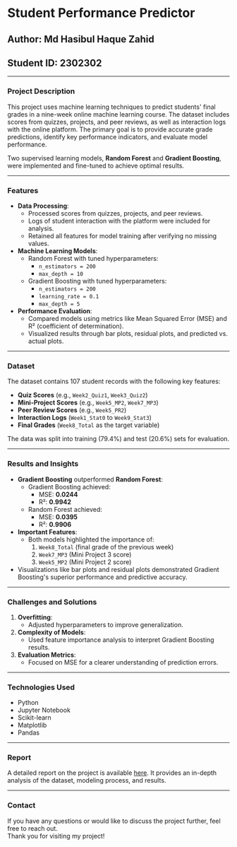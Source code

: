 # Student Performance Predictor

## Author: Md Hasibul Haque Zahid  
## Student ID: 2302302  

---

### Project Description  
This project uses machine learning techniques to predict students' final grades in a nine-week online machine learning course. The dataset includes scores from quizzes, projects, and peer reviews, as well as interaction logs with the online platform. The primary goal is to provide accurate grade predictions, identify key performance indicators, and evaluate model performance.

Two supervised learning models, **Random Forest** and **Gradient Boosting**, were implemented and fine-tuned to achieve optimal results.

---

### Features  
- **Data Processing**:
  - Processed scores from quizzes, projects, and peer reviews.
  - Logs of student interaction with the platform were included for analysis.
  - Retained all features for model training after verifying no missing values.
- **Machine Learning Models**:
  - Random Forest with tuned hyperparameters:
    - `n_estimators = 200`
    - `max_depth = 10`
  - Gradient Boosting with tuned hyperparameters:
    - `n_estimators = 200`
    - `learning_rate = 0.1`
    - `max_depth = 5`
- **Performance Evaluation**:
  - Compared models using metrics like Mean Squared Error (MSE) and R² (coefficient of determination).
  - Visualized results through bar plots, residual plots, and predicted vs. actual plots.

---

### Dataset  
The dataset contains 107 student records with the following key features:
- **Quiz Scores** (e.g., `Week2_Quiz1`, `Week3_Quiz2`)
- **Mini-Project Scores** (e.g., `Week5_MP2`, `Week7_MP3`)
- **Peer Review Scores** (e.g., `Week5_PR2`)
- **Interaction Logs** (`Week1_Stat0` to `Week9_Stat3`)
- **Final Grades** (`Week8_Total` as the target variable)

The data was split into training (79.4%) and test (20.6%) sets for evaluation.

---

### Results and Insights  
- **Gradient Boosting** outperformed **Random Forest**:
  - Gradient Boosting achieved:
    - MSE: **0.0244**
    - R²: **0.9942**
  - Random Forest achieved:
    - MSE: **0.0395**
    - R²: **0.9906**
- **Important Features**:
  - Both models highlighted the importance of:
    1. `Week8_Total` (final grade of the previous week)
    2. `Week7_MP3` (Mini Project 3 score)
    3. `Week5_MP2` (Mini Project 2 score)
- Visualizations like bar plots and residual plots demonstrated Gradient Boosting's superior performance and predictive accuracy.

---

### Challenges and Solutions  
1. **Overfitting**:  
   - Adjusted hyperparameters to improve generalization.
2. **Complexity of Models**:  
   - Used feature importance analysis to interpret Gradient Boosting results.
3. **Evaluation Metrics**:  
   - Focused on MSE for a clearer understanding of prediction errors.

---

### Technologies Used  
- Python  
- Jupyter Notebook  
- Scikit-learn  
- Matplotlib  
- Pandas  

---

### Report  
A detailed report on the project is available [here](https://github.com/Xahidian/Student-Performance-Predictor/blob/main/Mini%20Project%202_Md%20Zahid.pdf). It provides an in-depth analysis of the dataset, modeling process, and results.

---

### Contact  
If you have any questions or would like to discuss the project further, feel free to reach out.  
Thank you for visiting my project!
